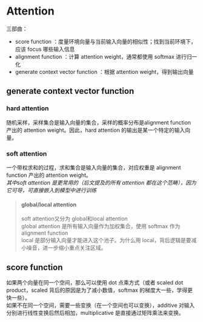 # Attention #
三部曲：
+ score function ：度量环境向量与当前输入向量的相似性；找到当前环境下，应该 focus 哪些输入信息
+ alignment function ：计算 attention weight，通常都使用 softmax 进行归一化
+ generate context vector function ：根据 attention weight，得到输出向量

## generate context vector function ##
### hard attention ###
随机采样，采样集合是输入向量的集合，采样的概率分布是alignment function 产出的 attention weight。因此，hard attention 的输出是某一个特定的输入向量。
### soft attention ###
一个带权求和的过程，求和集合是输入向量的集合，对应权重是 alignment function 产出的 attention weight。  
*其中soft attention 是更常用的（后文提及的所有 attention 都在这个范畴），因为它可导，可直接嵌入到模型中进行训练*

>#### global/local attention ####
>soft attention又分为 global和local attention  
>global attention 是所有输入向量作为加权集合，使用 softmax 作为 alignment function  
>local 是部分输入向量才能进入这个池子。为什么用 local，背后逻辑是要减小噪音，进一步缩小重点关注区域。

## score function ##
如果两个向量在同一个空间，那么可以使用 dot 点乘方式（或者 scaled dot product，scaled 背后的原因是为了减小数值，softmax 的梯度大一些，学得更快一些）。  
如果不在同一个空间，需要一些变换（在一个空间也可以变换），additive 对输入分别进行线性变换后然后相加，multiplicative 是直接通过矩阵乘法来变换。

